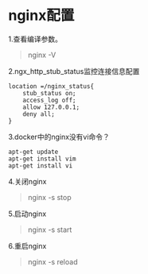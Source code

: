 # nginx配置

1.查看编译参数。 

>  nginx -V

2.ngx_http_stub_status监控连接信息配置

~~~
location =/nginx_status{
    stub_status on;
    access_log off;
    allow 127.0.0.1;
    deny all;
}
~~~

3.docker中的nginx没有vi命令？

~~~
apt-get update
apt-get install vim
apt-get install vi
~~~

4.关闭nginx

> nginx -s stop

5.启动nginx

> nginx -s start

6.重启nginx

> nginx -s reload


